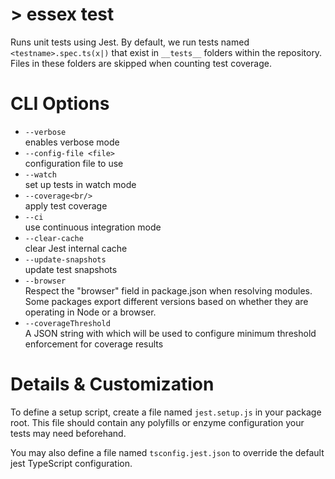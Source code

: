 # > essex test

Runs unit tests using Jest. By default, we run tests named `<testname>.spec.ts(x|)` that exist in `__tests__` folders within the repository. Files in these folders are skipped when counting test coverage.

# CLI Options

- `--verbose`<br/> enables verbose mode
- `--config-file <file>`<br/> configuration file to use
- `--watch`<br/> set up tests in watch mode
- `--coverage<br/>`<br/> apply test coverage
- `--ci`<br/> use continuous integration mode
- `--clear-cache`<br/> clear Jest internal cache
- `--update-snapshots`<br/> update test snapshots
- `--browser`<br/> Respect the "browser" field in package.json when resolving modules.
  Some packages export different versions based on whether they are operating in Node or a browser.
- `--coverageThreshold`<br/> A JSON string with which will be used to configure minimum threshold enforcement for coverage results

# Details & Customization

To define a setup script, create a file named `jest.setup.js` in your package root. This file should contain any polyfills or enzyme configuration your tests may need beforehand.

You may also define a file named `tsconfig.jest.json` to override the default jest TypeScript configuration.
